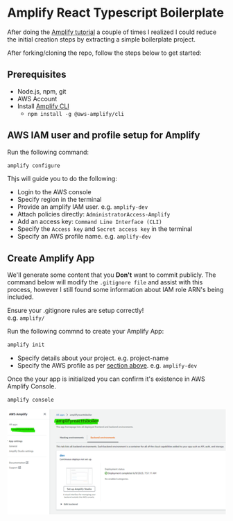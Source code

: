 # Amplify React Typescript Boilerplate

After doing the [Amplify tutorial](https://docs.amplify.aws/start/getting-started/setup/q/integration/js/#initialize-a-new-backend) a couple of times I realized I could reduce the initial creation steps by extracting a simple boilerplate project.

After forking/cloning the repo, follow the steps below to get started:

## Prerequisites

- Node.js, npm, git
- AWS Account
- Install [Amplify CLI](https://docs.amplify.aws/cli/start/install/)
  - `npm install -g @aws-amplify/cli`

## AWS IAM user and profile setup for Amplify

Run the following command:
```bash
amplify configure
```

Thjs will guide you to do the following:
- Login to the AWS console
- Specify region in the terminal
- Provide an amplify IAM user. e.g. `amplify-dev`
- Attach policies directly: `AdministratorAccess-Amplify`
- Add an access key: `Command Line Interface (CLI)`
- Specify the `Access key` and `Secret access key` in the terminal
- Specify an AWS profile name. e.g. `amplify-dev`

## Create Amplify App

We'll generate some content that you **Don't** want to commit publicly.
The command below will modify the `.gitignore file` and assist with this process, however I still found some information about IAM role ARN's being included.

Ensure your .gitignore rules are setup correctly!  
e.g. `amplify/`

Run the following commnd to create your Amplify App:
```bash
amplify init
```

- Specify details about your project. e.g. project-name
- Specify the AWS profile as per [section above](#aws-iam-user-profile-setup-for-amplify). e.g. `amplify-dev`

Once the your app is initialized you can confirm it's existence in AWS Amplify Console.  
```bash
amplify console
```

![amplify app screenshot](/readme-content/amplify-app.png)